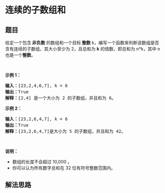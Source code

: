 # 连续的子数组和

## 题目

<HTML><p>给定一个包含<strong> 非负数</strong> 的数组和一个目标<strong> 整数</strong>&nbsp;k，编写一个函数来判断该数组是否含有连续的子数组，其大小至少为 2，且总和为 <strong>k</strong> 的倍数，即总和为 n*k，其中 n 也是一个<strong>整数</strong>。</p>

<p>&nbsp;</p>

<p><strong>示例 1：</strong></p>

<pre><strong>输入：</strong>[23,2,4,6,7], k = 6
<strong>输出：</strong>True
<strong>解释：</strong>[2,4] 是一个大小为 2 的子数组，并且和为 6。
</pre>

<p><strong>示例 2：</strong></p>

<pre><strong>输入：</strong>[23,2,6,4,7], k = 6
<strong>输出：</strong>True
<strong>解释：</strong>[23,2,6,4,7]是大小为 5 的子数组，并且和为 42。
</pre>

<p>&nbsp;</p>

<p><strong>说明：</strong></p>

<ul>
	<li>数组的长度不会超过 10,000 。</li>
	<li>你可以认为所有数字总和在 32 位有符号整数范围内。</li>
</ul>
</HTML>

## 解法思路
